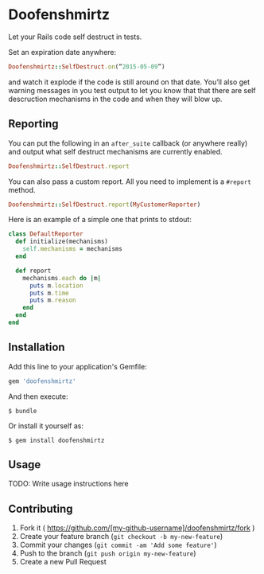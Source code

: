 # Doofenshmirtz

Let your Rails code self destruct in tests.

Set an expiration date anywhere:

```ruby
Doofenshmirtz::SelfDestruct.on(“2015-05-09”)
```


and watch it explode if the code is still around on that date. You’ll also
get warning messages in you test output to let you know that that there
are self descruction mechanisms in the code and when they will blow up.

## Reporting


You can put the following in an `after_suite` callback (or anywhere really)
and output what self destruct mechanisms are currently enabled.

```ruby
Doofenshmirtz::SelfDestruct.report
```

You can also pass a custom report. All you need to implement is a `#report`
method.

```ruby
Doofenshmirtz::SelfDestruct.report(MyCustomerReporter)
```

Here is an example of a simple one that prints to stdout:

```ruby
class DefaultReporter
  def initialize(mechanisms)
    self.mechanisms = mechanisms
  end

  def report
    mechanisms.each do |m|
      puts m.location
      puts m.time
      puts m.reason
    end
  end
end
```

## Installation

Add this line to your application's Gemfile:

```ruby
gem 'doofenshmirtz'
```

And then execute:

    $ bundle

Or install it yourself as:

    $ gem install doofenshmirtz

## Usage

TODO: Write usage instructions here

## Contributing

1. Fork it ( https://github.com/[my-github-username]/doofenshmirtz/fork )
2. Create your feature branch (`git checkout -b my-new-feature`)
3. Commit your changes (`git commit -am 'Add some feature'`)
4. Push to the branch (`git push origin my-new-feature`)
5. Create a new Pull Request
